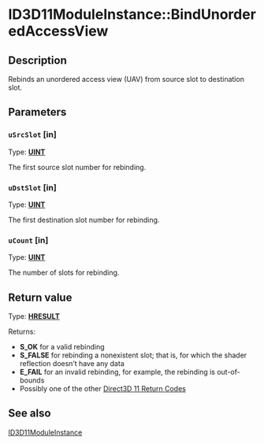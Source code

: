 # ID3D11ModuleInstance::BindUnorderedAccessView

## Description

Rebinds an unordered access view (UAV) from source slot to destination slot.

## Parameters

### `uSrcSlot` [in]

Type: **[UINT](https://learn.microsoft.com/windows/desktop/WinProg/windows-data-types)**

The first source slot number for rebinding.

### `uDstSlot` [in]

Type: **[UINT](https://learn.microsoft.com/windows/desktop/WinProg/windows-data-types)**

The first destination slot number for rebinding.

### `uCount` [in]

Type: **[UINT](https://learn.microsoft.com/windows/desktop/WinProg/windows-data-types)**

The number of slots for rebinding.

## Return value

Type: **[HRESULT](https://learn.microsoft.com/windows/win32/com/structure-of-com-error-codes)**

Returns:

* **S_OK** for a valid rebinding
* **S_FALSE** for rebinding a nonexistent slot; that is, for which the shader reflection doesn’t have any data
* **E_FAIL** for an invalid rebinding, for example, the rebinding is out-of-bounds
* Possibly one of the other [Direct3D 11 Return Codes](https://learn.microsoft.com/windows/desktop/direct3d11/d3d11-graphics-reference-returnvalues)

## See also

[ID3D11ModuleInstance](https://learn.microsoft.com/windows/desktop/api/d3d11shader/nn-d3d11shader-id3d11moduleinstance)